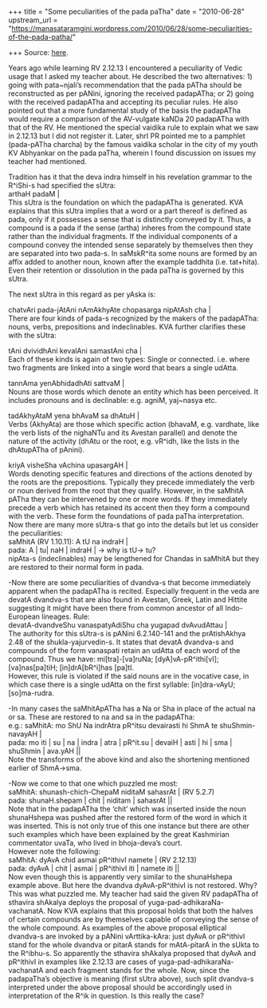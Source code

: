 +++
title = "Some peculiarities of the pada paTha"
date = "2010-06-28"
upstream_url = "https://manasataramgini.wordpress.com/2010/06/28/some-peculiarities-of-the-pada-patha/"

+++
Source: [here](https://manasataramgini.wordpress.com/2010/06/28/some-peculiarities-of-the-pada-patha/).

Years ago while learning RV 2.12.13 I encountered a peculiarity of Vedic usage that I asked my teacher about. He described the two alternatives: 1) going with pata\~njali’s recommendation that the pada pATha should be reconstructed as per pANini, ignoring the received padapATha; or 2) going with the received padapATha and accepting its peculiar rules. He also pointed out that a more fundamental study of the basis the padapATha would require a comparison of the AV-vulgate kaNDa 20 padapATha with that of the RV. He mentioned the special vaidika rule to explain what we saw in 2.12.13 but I did not register it. Later, shrI PR pointed me to a pamphlet (pada-pATha charcha) by the famous vaidika scholar in the city of my youth KV Abhyankar on the pada paTha, wherein I found discussion on issues my teacher had mentioned.

Tradition has it that the deva indra himself in his revelation grammar to the R^iShi-s had specified the sUtra:  
arthaH padaM \|  
This sUtra is the foundation on which the padapATha is generated. KVA explains that this sUtra implies that a word or a part thereof is defined as pada, only if it possesses a sense that is distinctly conveyed by it. Thus, a compound is a pada if the sense (artha) inheres from the compound state rather than the individual fragments. If the individual components of a compound convey the intended sense separately by themselves then they are separated into two pada-s. In saMskR^ita some nouns are formed by an affix added to another noun, known after the example taddhita (i.e. tat+hita). Even their retention or dissolution in the pada paTha is governed by this sUtra.

The next sUtra in this regard as per yAska is:

chatvAri pada-jAtAni nAmAkhyAte chopasarga nipAtAsh cha \|  
There are four kinds of pada-s recognized by the makers of the padapATha: nouns, verbs, prepositions and indeclinables. KVA further clarifies these with the sUtra:

tAni dvividhAni kevalAni samastAni cha \|  
Each of these kinds is again of two types: Single or connected. i.e. where two fragments are linked into a single word that bears a single udAtta.

tannAma yenAbhidadhAti sattvaM \|  
Nouns are those words which denote an entity which has been perceived. It includes pronouns and is declinable: e.g. agniM, yaj\~nasya etc.

tadAkhyAtaM yena bhAvaM sa dhAtuH \|  
Verbs (AkhyAta) are those which specific action (bhavaM, e.g. vardhate, like the verb lists of the nighaNTu and its Avestan parallel) and denote the nature of the activity (dhAtu or the root, e.g. vR^idh, like the lists in the dhAtupATha of pAnini).

kriyA visheSha vAchina upasargAH \|  
Words denoting specific features and directions of the actions denoted by the roots are the prepositions. Typically they precede immediately the verb or noun derived from the root that they qualify. However, in the saMhitA pATha they can be intervened by one or more words. If they immediately precede a verb which has retained its accent then they form a compound with the verb. These form the foundations of pada paTha interpretation. Now there are many more sUtra-s that go into the details but let us consider the peculiarities:  
saMhitA (RV 1.10.11): A tU na indraH \|  
pada: A \| tu\| naH \| indraH \| -> why is tU-> tu?  
nipAta-s (indeclinables) may be lengthened for Chandas in saMhitA but they are restored to their normal form in pada.

-Now there are some peculiarities of dvandva-s that become immediately apparent when the padapATha is recited. Especially frequent in the veda are devatA dvandva-s that are also found in Avestan, Greek, Latin and Hittite suggesting it might have been there from common ancestor of all Indo-European lineages. Rule:  
devatA-dvandveShu vanaspatyAdiShu cha yugapad dvAvudAttau \|  
The authority for this sUtra-s is pANini 6.2.140-141 and the prAtishAkhya 2.48 of the shukla-yajurvedin-s. It states that devatA dvandva-s and compounds of the form vanaspati retain an udAtta of each word of the compound. Thus we have: mi\[tra\]-\[va\]ruNa; \[dyA\]vA-pR^ithi\[vI\]; \[va\]nas\[pa\]tiH; \[in\]drA\[bR^i\]has \[pa\]tI.  
However, this rule is violated if the said nouns are in the vocative case, in which case there is a single udAtta on the first syllable: \[in\]dra-vAyU; \[so\]ma-rudra.

-In many cases the saMhitApATha has a Na or Sha in place of the actual na or sa. These are restored to na and sa in the padapATha:  
e.g.: saMhitA: mo ShU Na indrAtra pR^itsu devairasti hi ShmA te shuShmin-navayAH \|  
pada: mo iti \| su \| na \| indra \| atra \| pR^it.su \| devaiH \| asti \| hi \| sma \| shuShmin \| ava.yAH \|\|  
Note the transforms of the above kind and also the shortening mentioned earlier of ShmA->sma.

-Now we come to that one which puzzled me most:  
saMhitA: shunash-chich-ChepaM niditaM sahasrAt \| (RV 5.2.7)  
pada: shunaH.shepam \| chit \| niditam \| sahasrAt \|\|  
Note that in the padapATha the ‘chit’ which was inserted inside the noun shunaHshepa was pushed after the restored form of the word in which it was inserted. This is not only true of this one instance but there are other such examples which have been explained by the great Kashmirian commentator uvaTa, who lived in bhoja-deva’s court.  
However note the following:  
saMhitA: dyAvA chid asmai pR^ithivI namete \| (RV 2.12.13)  
pada: dyAvA \| chit \| asmai \| pR^ithivI iti \| namete iti \|\|  
Now even though this is apparently very similar to the shunaHshepa example above. But here the dvandva dyAvA-pR^ithivI is not restored. Why? This was what puzzled me. My teacher had said the given RV padapATha of sthavira shAkalya deploys the proposal of yuga-pad-adhikaraNa-vachanatA. Now KVA explains that this proposal holds that both the halves of certain compounds are by themselves capable of conveying the sense of the whole compound. As examples of the above proposal elliptical dvandva-s are invoked by a pANini vArttika-kAra: just dyAvA or pR^ithivI stand for the whole dvandva or pitarA stands for mAtA-pitarA in the sUkta to the R^ibhu-s. So apparently the sthavira shAkalya proposed that dyAvA and pR^ithivI in examples like 2.12.13 are cases of yuga-pad-adhikaraNa-vachanatA and each fragment stands for the whole. Now, since the padapaTha’s objective is meaning (first sUtra above), such split dvandva-s interpreted under the above proposal should be accordingly used in interpretation of the R^ik in question. Is this really the case?

